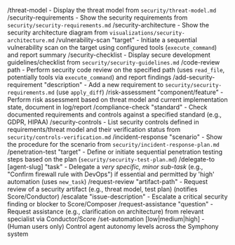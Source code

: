 /threat-model - Display the threat model from `security/threat-model.md`
/security-requirements - Show the security requirements from `security/security-requirements.md`
/security-architecture - Show the security architecture diagram from `visualizations/security-architecture.md`
/vulnerability-scan "target" - Initiate a sequential vulnerability scan on the target using configured tools (`execute_command`) and report summary
/security-checklist - Display secure development guidelines/checklist from `security/security-guidelines.md`
/code-review path - Perform security code review on the specified path (uses `read_file`, potentially tools via `execute_command`) and report findings
/add-security-requirement "description" - Add a new requirement to `security/security-requirements.md` (use `apply_diff`)
/risk-assessment "component/feature" - Perform risk assessment based on threat model and current implementation state, document in log/report
/compliance-check "standard" - Check documented requirements and controls against a specified standard (e.g., GDPR, HIPAA)
/security-controls - List security controls defined in requirements/threat model and their verification status from `security/controls-verification.md`
/incident-response "scenario" - Show the procedure for the scenario from `security/incident-response-plan.md`
/penetration-test "target" - Define or initiate sequential penetration testing steps based on the plan (`security/security-test-plan.md`)
/delegate-to [agent-slug] "task" - Delegate a *very specific, minor sub-task* (e.g., "Confirm firewall rule with DevOps") if essential and permitted by 'high' automation (uses `new_task`)
/request-review "artifact-path" - Request review of a security artifact (e.g., threat model, test plan) (notifies Score/Conductor)
/escalate "issue-description" - Escalate a critical security finding or blocker to Score/Composer
/request-assistance "question" - Request assistance (e.g., clarification on architecture) from relevant specialist via Conductor/Score
/set-automation [low|medium|high] - (Human users only) Control agent autonomy levels across the Symphony system
